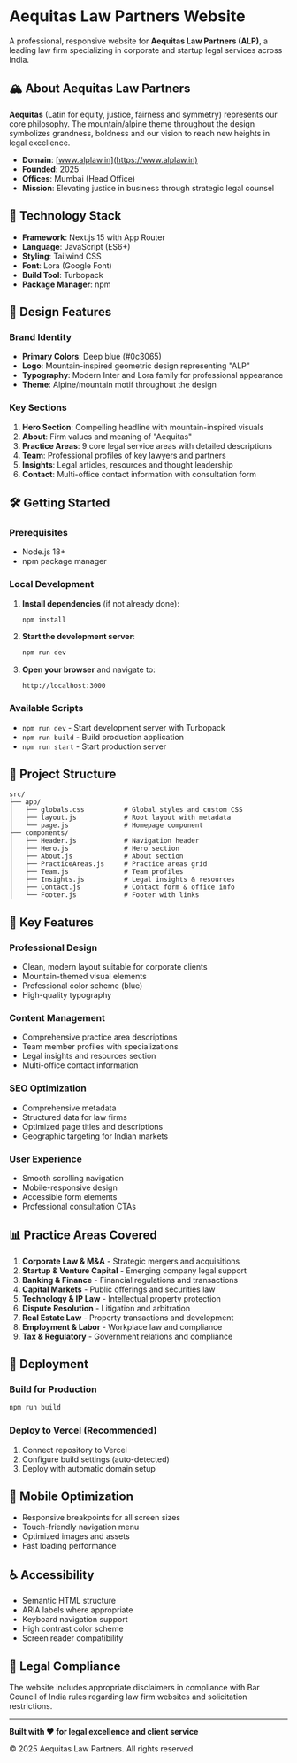 # Aequitas Law Partners Website

A professional, responsive website for **Aequitas Law Partners (ALP)**, a leading law firm specializing in corporate and startup legal services across India.

## 🏔️ About Aequitas Law Partners

**Aequitas** (Latin for equity, justice, fairness and symmetry) represents our core philosophy. The mountain/alpine theme throughout the design symbolizes grandness, boldness and our vision to reach new heights in legal excellence.

- **Domain**: [www.alplaw.in](https://www.alplaw.in)
- **Founded**: 2025
- **Offices**: Mumbai (Head Office)
- **Mission**: Elevating justice in business through strategic legal counsel

## 🚀 Technology Stack

- **Framework**: Next.js 15 with App Router
- **Language**: JavaScript (ES6+)
- **Styling**: Tailwind CSS
- **Font**: Lora (Google Font)
- **Build Tool**: Turbopack
- **Package Manager**: npm

## 🎨 Design Features

### Brand Identity
- **Primary Colors**: Deep blue (#0c3065)
- **Logo**: Mountain-inspired geometric design representing "ALP"
- **Typography**: Modern Inter and Lora family for professional appearance
- **Theme**: Alpine/mountain motif throughout the design

### Key Sections
1. **Hero Section**: Compelling headline with mountain-inspired visuals
2. **About**: Firm values and meaning of "Aequitas"
3. **Practice Areas**: 9 core legal service areas with detailed descriptions
4. **Team**: Professional profiles of key lawyers and partners
5. **Insights**: Legal articles, resources and thought leadership
6. **Contact**: Multi-office contact information with consultation form

## 🛠️ Getting Started

### Prerequisites
- Node.js 18+ 
- npm package manager

### Local Development

1. **Install dependencies** (if not already done):
   ```bash
   npm install
   ```

2. **Start the development server**:
   ```bash
   npm run dev
   ```

3. **Open your browser** and navigate to:
   ```
   http://localhost:3000
   ```

### Available Scripts

- `npm run dev` - Start development server with Turbopack
- `npm run build` - Build production application
- `npm run start` - Start production server

## 📁 Project Structure

```
src/
├── app/
│   ├── globals.css          # Global styles and custom CSS
│   ├── layout.js            # Root layout with metadata
│   └── page.js              # Homepage component
├── components/
│   ├── Header.js            # Navigation header
│   ├── Hero.js              # Hero section
│   ├── About.js             # About section
│   ├── PracticeAreas.js     # Practice areas grid
│   ├── Team.js              # Team profiles
│   ├── Insights.js          # Legal insights & resources
│   ├── Contact.js           # Contact form & office info
│   └── Footer.js            # Footer with links
```

## 🎯 Key Features

### Professional Design
- Clean, modern layout suitable for corporate clients
- Mountain-themed visual elements
- Professional color scheme (blue)
- High-quality typography

### Content Management
- Comprehensive practice area descriptions
- Team member profiles with specializations
- Legal insights and resources section
- Multi-office contact information

### SEO Optimization
- Comprehensive metadata
- Structured data for law firms
- Optimized page titles and descriptions
- Geographic targeting for Indian markets

### User Experience
- Smooth scrolling navigation
- Mobile-responsive design
- Accessible form elements
- Professional consultation CTAs

## 📊 Practice Areas Covered

1. **Corporate Law & M&A** - Strategic mergers and acquisitions
2. **Startup & Venture Capital** - Emerging company legal support
3. **Banking & Finance** - Financial regulations and transactions
4. **Capital Markets** - Public offerings and securities law
5. **Technology & IP Law** - Intellectual property protection
6. **Dispute Resolution** - Litigation and arbitration
7. **Real Estate Law** - Property transactions and development
8. **Employment & Labor** - Workplace law and compliance
9. **Tax & Regulatory** - Government relations and compliance


## 🚀 Deployment

### Build for Production
```bash
npm run build
```

### Deploy to Vercel (Recommended)
1. Connect repository to Vercel
2. Configure build settings (auto-detected)
3. Deploy with automatic domain setup

## 📱 Mobile Optimization

- Responsive breakpoints for all screen sizes
- Touch-friendly navigation menu
- Optimized images and assets
- Fast loading performance

## ♿ Accessibility

- Semantic HTML structure
- ARIA labels where appropriate
- Keyboard navigation support
- High contrast color scheme
- Screen reader compatibility


## 📄 Legal Compliance

The website includes appropriate disclaimers in compliance with Bar Council of India rules regarding law firm websites and solicitation restrictions.

---

**Built with ❤️ for legal excellence and client service**

© 2025 Aequitas Law Partners. All rights reserved.
